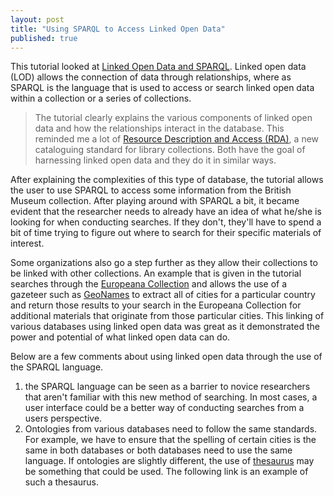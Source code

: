```yaml
---
layout: post
title: "Using SPARQL to Access Linked Open Data"
published: true
---
```



This tutorial looked at [Linked Open Data and SPARQL](http://programminghistorian.org/lessons/graph-databases-and-SPARQL/ "SPARL"). Linked open data (LOD) allows the connection of data through relationships, where as SPARQL is the language that is used to access or search linked open data within a collection or a series of collections.

>The tutorial clearly explains the various components of linked open data and how the relationships interact in the database. This reminded me a lot of [Resource Description and Access (RDA)](https://www.oclc.org/rda/about.en.html "RDA"), a new cataloguing standard for library collections. Both have the goal of harnessing linked open data and they do it in similar ways.

After explaining the complexities of this type of database, the tutorial allows the user to use SPARQL to access some information from the British Museum collection. After playing around with SPARQL a bit, it became evident that the researcher needs to already have an idea of what he/she is looking for when conducting searches. If they don't, they'll have to spend a bit of time trying to figure out where to search for their specific materials of interest.

Some organizations also go a step further as they allow their collections to be linked with other collections. An example that is given in the tutorial searches through the [Europeana Collection](http://europeana.ontotext.com/sparql/ "Europeana") and allows the use of a gazeteer such as [GeoNames](http://sws.geonames.org/ "GeoNames") to extract all of cities for a particular country and return those results to your search in the Europeana Collection for additional materials that originate from those particular cities. This linking of various databases using linked open data was great as it demonstrated the power and potential of what linked open data can do.

Below are a few comments about using linked open data through the use of the SPARQL language.
  1. the SPARQL language can be seen as a barrier to novice researchers that aren't familiar with this new method of searching. In most cases, a user interface could be a better way of conducting searches from a users perspective.
  2. Ontologies from various databases need to follow the same standards. For example, we have to ensure that the spelling of certain cities is the same in both databases or both databases need to use the same language. If ontologies are slightly different, the use of [thesaurus](http://vocab.rdc.uottawa.ca/tematres-en/vocab/ "Thesaurus from ESIS") may be something that could be used. The following link is an example of such a thesaurus.
